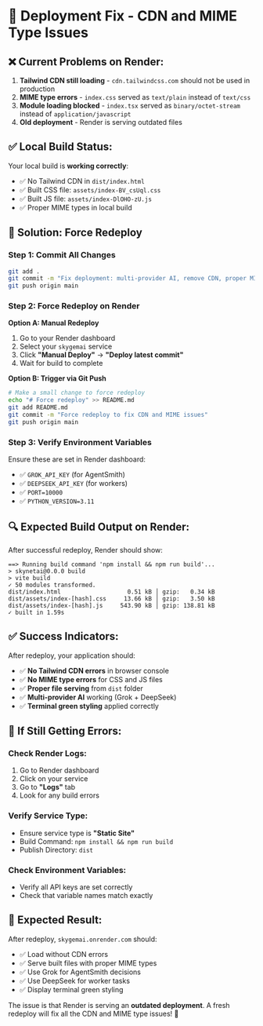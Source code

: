 # 🚨 Deployment Fix - CDN and MIME Type Issues

## ❌ **Current Problems on Render:**

1. **Tailwind CDN still loading** - `cdn.tailwindcss.com` should not be used in production
2. **MIME type errors** - `index.css` served as `text/plain` instead of `text/css`
3. **Module loading blocked** - `index.tsx` served as `binary/octet-stream` instead of `application/javascript`
4. **Old deployment** - Render is serving outdated files

## ✅ **Local Build Status:**

Your local build is **working correctly**:
- ✅ No Tailwind CDN in `dist/index.html`
- ✅ Built CSS file: `assets/index-BV_csUql.css`
- ✅ Built JS file: `assets/index-DlOHO-zU.js`
- ✅ Proper MIME types in local build

## 🔧 **Solution: Force Redeploy**

### **Step 1: Commit All Changes**
```bash
git add .
git commit -m "Fix deployment: multi-provider AI, remove CDN, proper MIME types"
git push origin main
```

### **Step 2: Force Redeploy on Render**

**Option A: Manual Redeploy**
1. Go to your Render dashboard
2. Select your `skygemai` service
3. Click **"Manual Deploy"** → **"Deploy latest commit"**
4. Wait for build to complete

**Option B: Trigger via Git Push**
```bash
# Make a small change to force redeploy
echo "# Force redeploy" >> README.md
git add README.md
git commit -m "Force redeploy to fix CDN and MIME issues"
git push origin main
```

### **Step 3: Verify Environment Variables**
Ensure these are set in Render dashboard:
- ✅ `GROK_API_KEY` (for AgentSmith)
- ✅ `DEEPSEEK_API_KEY` (for workers)
- ✅ `PORT=10000`
- ✅ `PYTHON_VERSION=3.11`

## 🔍 **Expected Build Output on Render:**

After successful redeploy, Render should show:
```
==> Running build command 'npm install && npm run build'...
> skynetai@0.0.0 build
> vite build
✓ 50 modules transformed.
dist/index.html                   0.51 kB │ gzip:   0.34 kB
dist/assets/index-[hash].css     13.66 kB │ gzip:   3.50 kB
dist/assets/index-[hash].js     543.90 kB │ gzip: 138.81 kB
✓ built in 1.59s
```

## ✅ **Success Indicators:**

After redeploy, your application should:
- ✅ **No Tailwind CDN errors** in browser console
- ✅ **No MIME type errors** for CSS and JS files
- ✅ **Proper file serving** from `dist` folder
- ✅ **Multi-provider AI** working (Grok + DeepSeek)
- ✅ **Terminal green styling** applied correctly

## 🚨 **If Still Getting Errors:**

### **Check Render Logs:**
1. Go to Render dashboard
2. Click on your service
3. Go to **"Logs"** tab
4. Look for any build errors

### **Verify Service Type:**
- Ensure service type is **"Static Site"**
- Build Command: `npm install && npm run build`
- Publish Directory: `dist`

### **Check Environment Variables:**
- Verify all API keys are set correctly
- Check that variable names match exactly

## 🎯 **Expected Result:**

After redeploy, `skygemai.onrender.com` should:
- ✅ Load without CDN errors
- ✅ Serve built files with proper MIME types
- ✅ Use Grok for AgentSmith decisions
- ✅ Use DeepSeek for worker tasks
- ✅ Display terminal green styling

The issue is that Render is serving an **outdated deployment**. A fresh redeploy will fix all the CDN and MIME type issues! 🚀 